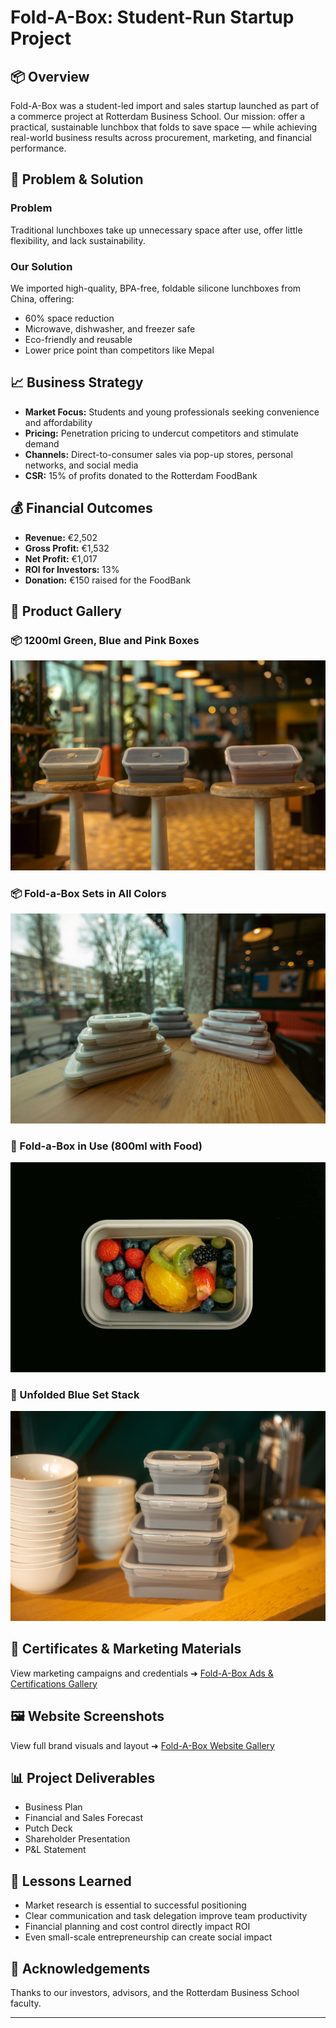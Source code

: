 # Fold-A-Box: Student-Run Startup Project

## 📦 Overview
Fold-A-Box was a student-led import and sales startup launched as part of a commerce project at Rotterdam Business School. Our mission: offer a practical, sustainable lunchbox that folds to save space — while achieving real-world business results across procurement, marketing, and financial performance.

## 🎯 Problem & Solution
### Problem
Traditional lunchboxes take up unnecessary space after use, offer little flexibility, and lack sustainability.

### Our Solution
We imported high-quality, BPA-free, foldable silicone lunchboxes from China, offering:
- 60% space reduction
- Microwave, dishwasher, and freezer safe
- Eco-friendly and reusable
- Lower price point than competitors like Mepal

## 📈 Business Strategy
- **Market Focus:** Students and young professionals seeking convenience and affordability
- **Pricing:** Penetration pricing to undercut competitors and stimulate demand
- **Channels:** Direct-to-consumer sales via pop-up stores, personal networks, and social media
- **CSR:** 15% of profits donated to the Rotterdam FoodBank

## 💰 Financial Outcomes
- **Revenue:** €2,502
- **Gross Profit:** €1,532
- **Net Profit:** €1,017
- **ROI for Investors:** 13%
- **Donation:** €150 raised for the FoodBank

## 📸 Product Gallery

### 📦 1200ml Green, Blue and Pink Boxes
![1200ml Boxes](./01_1200ml_Green_Blue_Pink.jpg)

### 📦 Fold-a-Box Sets in All Colors
![Fold-a-Box Sets](./02_FoldABox_Sets_Green_Blue_Pink.jpg)

### 🍓 Fold-a-Box in Use (800ml with Food)
![Box with Fruit](./03_800ml_Green_Box_With_Food.jpg)

### 🔄 Unfolded Blue Set Stack
![Unfolded Blue Set](./04_Unfolded_Blue_Set.jpg)

## 🏅 Certificates & Marketing Materials
View marketing campaigns and credentials ➜ [Fold-A-Box Ads & Certifications Gallery](./gallery-ads/README.md)

## 🖼️ Website Screenshots
View full brand visuals and layout ➜ [Fold-A-Box Website Gallery](./gallery/README.md)

## 📊 Project Deliverables
- Business Plan 
- Financial and Sales Forecast
- Putch Deck
- Shareholder Presentation
- P&L Statement 

## 🧠 Lessons Learned
- Market research is essential to successful positioning
- Clear communication and task delegation improve team productivity
- Financial planning and cost control directly impact ROI
- Even small-scale entrepreneurship can create social impact

## 🙌 Acknowledgements
Thanks to our investors, advisors, and the Rotterdam Business School faculty.

---
